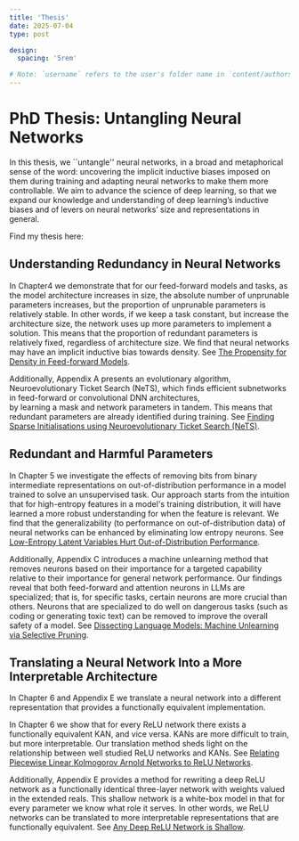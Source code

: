 ```yaml
---
title: 'Thesis'
date: 2025-07-04
type: post

design:
  spacing: '5rem'

# Note: `username` refers to the user's folder name in `content/authors/`
---
```


# PhD Thesis: Untangling Neural Networks

In this thesis, we \`\`untangle'' neural networks, in a broad and metaphorical sense of the word: uncovering the implicit inductive biases imposed on them during training and adapting neural networks to make them more controllable. We aim to advance the science of deep learning, so that we expand our knowledge and understanding of deep learning’s inductive biases and of levers on neural networks’ size and representations in general.

Find my thesis here: 

## Understanding Redundancy in Neural Networks

In Chapter4 we demonstrate that for our feed-forward models and tasks, as the model architecture increases in size, the absolute number of unprunable parameters increases, but the proportion of unprunable parameters is relatively stable. In other words, if we keep a task constant, but increase the architecture size, the network uses up more parameters to implement a solution. This means that the proportion of redundant parameters is relatively fixed, regardless of architecture size. We find that neural networks may have an implicit inductive bias towards density. See [The Propensity for Density in Feed-forward Models](https://arxiv.org/abs/2410.14461).

Additionally, Appendix A presents an evolutionary algorithm, Neuroevolutionary Ticket Search (NeTS), which finds efficient subnetworks in feed-forward or convolutional DNN architectures,  
by learning a mask and network parameters in tandem. This means that redundant parameters are already identified during training. See [Finding Sparse Initialisations using Neuroevolutionary Ticket Search (NeTS)](https://direct.mit.edu/isal/proceedings/isal2023/35/110/116859).

## Redundant and Harmful Parameters

In Chapter 5 we investigate the effects of removing bits from binary intermediate representations on out-of-distribution performance in a model trained to solve an unsupervised task. Our approach starts from the intuition that for high-entropy features in a model's training distribution, it will have learned a more robust understanding for when the feature is relevant. We find that the generalizability (to performance on out-of-distribution data) of neural networks can be enhanced by eliminating low entropy neurons. See [Low-Entropy Latent Variables Hurt Out-of-Distribution Performance](https://arxiv.org/abs/2305.12238).

Additionally, Appendix C introduces a machine unlearning method that removes neurons based on their importance for a targeted capability relative to their importance for general network performance. Our findings reveal that both feed-forward and attention neurons in LLMs are specialized; that is, for specific tasks, certain neurons are more crucial than others. Neurons that are specialized to do well on dangerous tasks (such as coding or generating toxic text) can be removed to improve the overall safety of a model. See [Dissecting Language Models: Machine Unlearning via Selective Pruning](https://arxiv.org/abs/2403.01267).

## Translating a Neural Network Into a More Interpretable Architecture

In Chapter 6 and Appendix E we translate a neural network into a different representation that provides a functionally equivalent implementation.

In Chapter 6 we show that for every ReLU network there exists a functionally equivalent KAN, and vice versa. KANs are more difficult to train, but more interpretable. Our translation method sheds light on the relationship between well studied ReLU networks and KANs. See [Relating Piecewise Linear Kolmogorov Arnold Networks to ReLU Networks](https://arxiv.org/abs/2503.01702).

Additionally, Appendix E provides a method for rewriting a deep ReLU network as a functionally identical three-layer network with weights valued in the extended reals. This shallow network is a white-box model in that for every parameter we know what role it serves. In other words, we ReLU networks can be translated to more interpretable representations that are functionally equivalent. See [Any Deep ReLU Network is Shallow](https://arxiv.org/abs/2306.11827).

